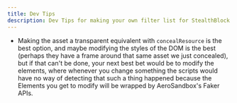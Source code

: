 ```yaml
---
title: Dev Tips
description: Dev Tips for making your own filter list for StealthBlock
---
```


- Making the asset a transparent equivalent with `concealResource` is the best option, and maybe modifying the styles of the DOM is the best (perhaps they have a frame around that same asset we just concealed), but if that can't be done, your next best bet would be to modify the elements, where whenever you change something the scripts would have no way of detecting that such a thing happened because the Elements you get to modify will be wrapped by AeroSandbox's Faker APIs.
